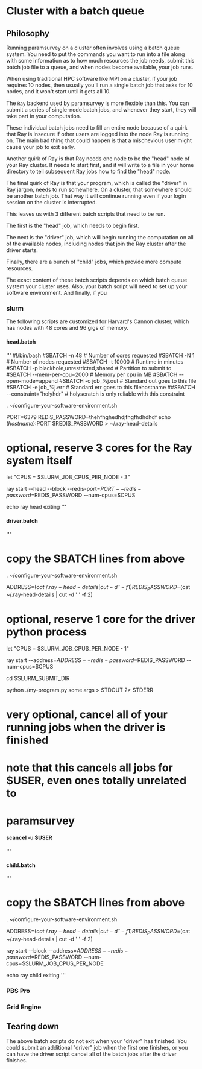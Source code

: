 # Cluster with a batch queue

## Philosophy

Running paramsurvey on a cluster often involves using a batch queue system.
You need to put the commands you want to run into a file along with some
information as to how much resources the job needs, submit this batch
job file to a queue, and when nodes become available, your job runs.

When using traditional HPC software like MPI on a cluster, if your job
requires 10 nodes, then usually you'll run a single batch job that
asks for 10 nodes, and it won't start until it gets all 10.

The `Ray` backend used by paramsurvey is more flexible than this. You
can submit a series of single-node batch jobs, and whenever they
start, they will take part in your computation.

These individual batch jobs need to fill an entire node because of a
quirk that Ray is insecure if other users are logged into the node Ray
is running on. The main bad thing that could happen is that a
mischevious user might cause your job to exit early.

Another quirk of Ray is that Ray needs one node to be the "head" node
of your Ray cluster. It needs to start first, and it will write to
a file in your home directory to tell subsequent Ray jobs how to find
the "head" node.

The final quirk of Ray is that your program, which is called the
"driver" in Ray jargon, needs to run somewhere. On a cluster, that
somewhere should be another batch job. That way it will continue
running even if your login session on the cluster is interrupted.

This leaves us with 3 different batch scripts that need to be run.

The first is the "head" job, which needs to begin first.

The next is the "driver" job, which will begin running the computation on
all of the available nodes, including nodes that join the Ray cluster
after the driver starts.

Finally, there are a bunch of "child" jobs, which provide more compute
resources.

The exact content of these batch scripts depends on which batch queue
system your cluster uses. Also, your batch script will need to set up
your software environment. And finally, if you

### slurm

The following scripts are customized for Harvard's Cannon cluster,
which has nodes with 48 cores and 96 gigs of memory.

#### head.batch

'''
#!/bin/bash
#SBATCH -n 48 # Number of cores requested
#SBATCH -N 1 # Number of nodes requested
#SBATCH -t 10000 # Runtime in minutes
#SBATCH -p blackhole,unrestricted,shared # Partition to submit to
#SBATCH --mem-per-cpu=2000 # Memory per cpu in MB
#SBATCH --open-mode=append
#SBATCH -o job_%j.out # Standard out goes to this file
#SBATCH -e job_%j.err # Standard err goes to this filehostname
##SBATCH --constraint="holyhdr" # holyscratch is only reliable with this constraint

. ~/configure-your-software-environment.sh

PORT=6379
REDIS_PASSWORD=thehfhghedhdjfhgfhdhdhdf
echo $(hostname):$PORT $REDIS_PASSWORD > ~/.ray-head-details

# optional, reserve 3 cores for the Ray system itself
let "CPUS = $SLURM_JOB_CPUS_PER_NODE - 3"

ray start --head --block --redis-port=$PORT --redis-password=$REDIS_PASSWORD --num-cpus=$CPUS

echo ray head exiting
'''

#### driver.batch

'''
# copy the SBATCH lines from above

. ~/configure-your-software-environment.sh

ADDRESS=$(cat ~/.ray-head-details  | cut -d ' ' -f 1)
REDIS_PASSWORD=$(cat ~/.ray-head-details  | cut -d ' ' -f 2)

# optional, reserve 1 core for the driver python process
let "CPUS = $SLURM_JOB_CPUS_PER_NODE - 1"

ray start --address=$ADDRESS --redis-password=$REDIS_PASSWORD --num-cpus=$CPUS

cd $SLURM_SUBMIT_DIR

python ./my-program.py some args > STDOUT 2> STDERR

# very optional, cancel all of your running jobs when the driver is finished
# note that this cancels all jobs for $USER, even ones totally unrelated to
# paramsurvey

#### scancel -u $USER

'''

#### child.batch

'''
# copy the SBATCH lines from above

. ~/configure-your-software-environment.sh

ADDRESS=$(cat ~/.ray-head-details  | cut -d ' ' -f 1)
REDIS_PASSWORD=$(cat ~/.ray-head-details  | cut -d ' ' -f 2)

ray start --block --address=$ADDRESS --redis-password=$REDIS_PASSWORD --num-cpus=$SLURM_JOB_CPUS_PER_NODE

echo ray child exiting
'''

### PBS Pro

### Grid Engine

## Tearing down

The above batch scripts do not exit when your "driver" has finished. You could submit an
additional "driver" job when the first one finishes, or you can have the driver script
cancel all of the batch jobs after the driver finishes.
